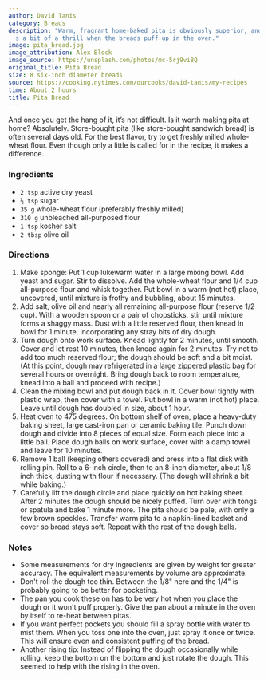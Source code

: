 ```yaml
---
author: David Tanis
category: Breads
description: "Warm, fragrant home-baked pita is obviously superior, and there\u2019\
  s a bit of a thrill when the breads puff up in the oven."
image: pita_bread.jpg
image_attribution: Alex Block
image_source: https://unsplash.com/photos/mc-5rj9vi8Q
original_title: Pita Bread
size: 8 six-inch diameter breads
source: https://cooking.nytimes.com/ourcooks/david-tanis/my-recipes
time: About 2 hours
title: Pita Bread
---
```


And once you get the hang of it, it’s not difficult. Is it worth making pita at home? Absolutely. Store-bought pita (like store-bought sandwich bread) is often several days old. For the best flavor, try to get freshly milled whole-wheat flour. Even though only a little is called for in the recipe, it makes a difference.

### Ingredients

* `2 tsp` active dry yeast
* `½ tsp` sugar
* `35 g` whole-wheat flour (preferably freshly milled)
* `310 g` unbleached all-purposed flour
* `1 tsp` kosher salt
* `2 tbsp` olive oil

### Directions

1. Make sponge: Put 1 cup lukewarm water in a large mixing bowl. Add yeast and sugar. Stir to dissolve. Add the whole-wheat flour and 1/4 cup all-purpose flour and whisk together. Put bowl in a warm (not hot) place, uncovered, until mixture is frothy and bubbling, about 15 minutes.
2. Add salt, olive oil and nearly all remaining all-purpose flour (reserve 1/2 cup). With a wooden spoon or a pair of chopsticks, stir until mixture forms a shaggy mass. Dust with a little reserved flour, then knead in bowl for 1 minute, incorporating any stray bits of dry dough.
3. Turn dough onto work surface. Knead lightly for 2 minutes, until smooth. Cover and let rest 10 minutes, then knead again for 2 minutes. Try not to add too much reserved flour; the dough should be soft and a bit moist. (At this point, dough may refrigerated in a large zippered plastic bag for several hours or overnight. Bring dough back to room temperature, knead into a ball and proceed with recipe.)
4. Clean the mixing bowl and put dough back in it. Cover bowl tightly with plastic wrap, then cover with a towel. Put bowl in a warm (not hot) place. Leave until dough has doubled in size, about 1 hour.
5. Heat oven to 475 degrees. On bottom shelf of oven, place a heavy-duty baking sheet, large cast-iron pan or ceramic baking tile. Punch down dough and divide into 8 pieces of equal size. Form each piece into a little ball. Place dough balls on work surface, cover with a damp towel and leave for 10 minutes.
6. Remove 1 ball (keeping others covered) and press into a flat disk with rolling pin. Roll to a 6-inch circle, then to an 8-inch diameter, about 1/8 inch thick, dusting with flour if necessary. (The dough will shrink a bit while baking.)
7. Carefully lift the dough circle and place quickly on hot baking sheet. After 2 minutes the dough should be nicely puffed. Turn over with tongs or spatula and bake 1 minute more. The pita should be pale, with only a few brown speckles. Transfer warm pita to a napkin-lined basket and cover so bread stays soft. Repeat with the rest of the dough balls.

### Notes

* Some measurements for dry ingredients are given by weight for greater accuracy. The equivalent measurements by volume are approximate.
* Don't roll the dough too thin. Between the 1/8" here and the 1/4" is probably going to be better for pocketing.
* The pan you cook these on has to be very hot when you place the dough or it won't puff properly. Give the pan about a minute in the oven by itself to re-heat between pitas.
* If you want perfect pockets you should fill a spray bottle with water to mist them. When you toss one into the oven, just spray it once or twice. This will ensure even and consistent puffing of the bread.
* Another rising tip: Instead of flipping the dough occasionally while rolling, keep the bottom on the bottom and just rotate the dough. This seemed to help with the rising in the oven.
